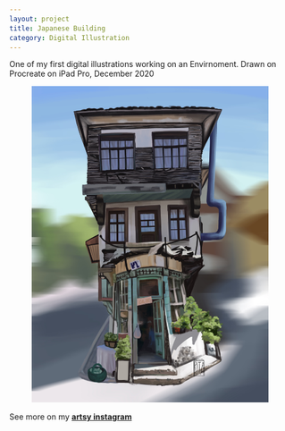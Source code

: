 ```yaml
---
layout: project
title: Japanese Building
category: Digital Illustration
---
```


<p>One of my first digital illustrations working on an Envirnoment. Drawn on Procreate on iPad Pro, December 2020</p>

<figure class="illustrations">
    <img src="assets/img/japanese.JPG" alt="Japanese building">
</figure>

<p>See more on my <strong><a href="https://www.instagram.com/p/CI1jwncHT3z/" target="_blank" title="My illustration on Artsy_Rita">artsy instagram</a></strong></p>